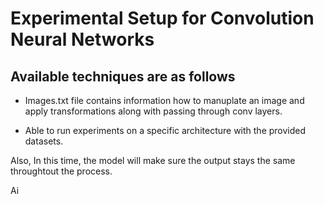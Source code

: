 # Experimental Setup for Convolution Neural Networks

## Available techniques are as follows

* Images.txt file contains information how to manuplate an image and apply transformations along with passing through conv layers.

* Able to run experiments on a specific architecture with the provided datasets.

Also, In this time, the model will make sure the output stays the  same throughtout the process.

Ai